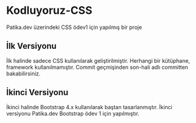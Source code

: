 # Kodluyoruz-CSS
Patika.dev üzerindeki CSS ödev1 için yapılmış bir proje
## İlk Versiyonu
İlk halinde sadece CSS kullanılarak geliştirilmiştir. Herhangi bir kütüphane, framework kullanılmamıştır. Commit geçmişinden son-hali adlı committen bakabilirsiniz.
## İkinci Versiyonu
İkinci halinde Bootstrap 4.x kullanılarak baştan tasarlanmıştır. İkinci versiyonu Patika.dev Bootstrap ödev 1 için yapılmıştır.
